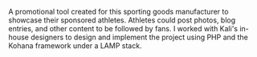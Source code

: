 A promotional tool created for this sporting goods manufacturer to showcase their sponsored athletes. Athletes could post photos, blog entries, and other content to be followed by fans. I worked with Kali's in-house designers to design and implement the project using PHP and the Kohana framework under a LAMP stack.
